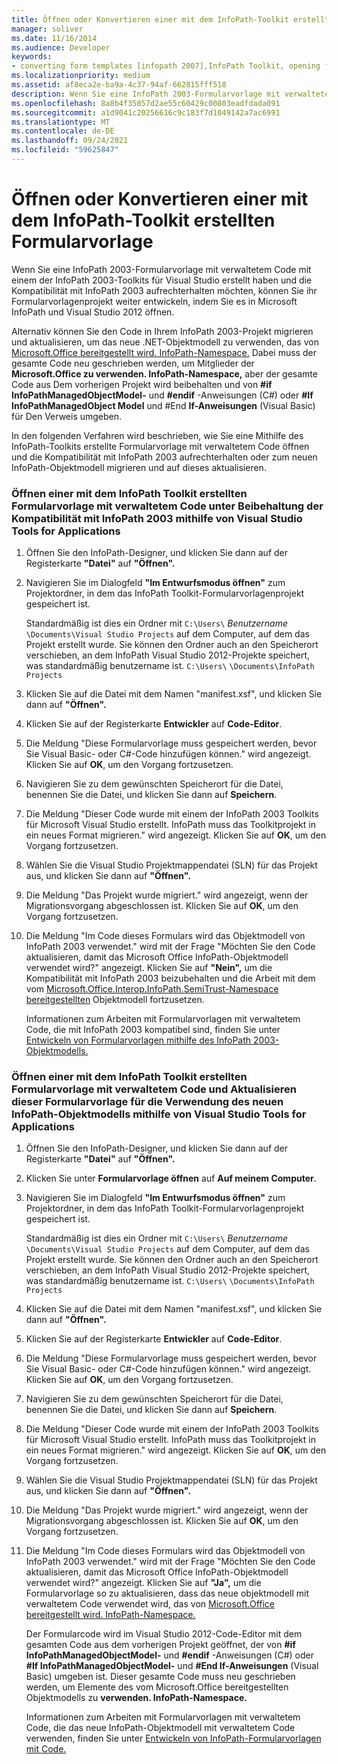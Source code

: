 ```yaml
---
title: Öffnen oder Konvertieren einer mit dem InfoPath-Toolkit erstellten Formularvorlage
manager: soliver
ms.date: 11/16/2014
ms.audience: Developer
keywords:
- converting form templates [infopath 2007],InfoPath Toolkit, opening form templates from,form templates [InfoPath 2007], opening,InfoPath 2007, converting InfoPath Toolkit form templates,opening form templates [InfoPath 2007],form templates [InfoPath 2007], converting,script [InfoPath 2007], converting to managed code
ms.localizationpriority: medium
ms.assetid: af8eca2e-ba9a-4c37-94af-662815fff518
description: Wenn Sie eine InfoPath 2003-Formularvorlage mit verwaltetem Code mit einem der InfoPath 2003-Toolkits für Visual Studio erstellt haben und die Kompatibilität mit InfoPath 2003 aufrechterhalten möchten, können Sie ihr Formularvorlagenprojekt weiter entwickeln, indem Sie es in Microsoft InfoPath und Visual Studio 2012 öffnen.
ms.openlocfilehash: 8a8b4f35857d2ae55c60429c00803eadfdada091
ms.sourcegitcommit: a1d9041c20256616c9c183f7d1049142a7ac6991
ms.translationtype: MT
ms.contentlocale: de-DE
ms.lasthandoff: 09/24/2021
ms.locfileid: "59625847"
---
```

# <a name="open-or-convert-a-form-template-created-with-the-infopath-toolkit"></a>Öffnen oder Konvertieren einer mit dem InfoPath-Toolkit erstellten Formularvorlage

Wenn Sie eine InfoPath 2003-Formularvorlage mit verwaltetem Code mit einem der InfoPath 2003-Toolkits für Visual Studio erstellt haben und die Kompatibilität mit InfoPath 2003 aufrechterhalten möchten, können Sie ihr Formularvorlagenprojekt weiter entwickeln, indem Sie es in Microsoft InfoPath und Visual Studio 2012 öffnen.
  
Alternativ können Sie den Code in Ihrem InfoPath 2003-Projekt migrieren und aktualisieren, um das neue .NET-Objektmodell zu verwenden, das von [Microsoft.Office bereitgestellt wird. InfoPath-Namespace.](https://msdn.microsoft.com/library/Microsoft.Office.InfoPath.aspx) Dabei muss der gesamte Code neu geschrieben werden, um Mitglieder der **Microsoft.Office zu verwenden. InfoPath-Namespace,** aber der gesamte Code aus Dem vorherigen Projekt wird beibehalten und von **#if InfoPathManagedObjectModel-** und **#endif** -Anweisungen (C#) oder **#If InfoPathManagedObject Model** und #End **If-Anweisungen** (Visual Basic) für Den Verweis umgeben. 
  
In den folgenden Verfahren wird beschrieben, wie Sie eine Mithilfe des InfoPath-Toolkits erstellte Formularvorlage mit verwaltetem Code öffnen und die Kompatibilität mit InfoPath 2003 aufrechterhalten oder zum neuen InfoPath-Objektmodell migrieren und auf dieses aktualisieren. 
  
### <a name="open-a-managed-code-form-template-created-with-the-infopath-toolkit-and-maintain-compatibility-with-infopath-2003-using-visual-studio-tools-for-applications"></a>Öffnen einer mit dem InfoPath Toolkit erstellten Formularvorlage mit verwaltetem Code unter Beibehaltung der Kompatibilität mit InfoPath 2003 mithilfe von Visual Studio Tools for Applications

1. Öffnen Sie den InfoPath-Designer, und klicken Sie dann auf der Registerkarte **"Datei"** auf **"Öffnen".** 
    
2. Navigieren Sie im Dialogfeld **"Im Entwurfsmodus öffnen"** zum Projektordner, in dem das InfoPath Toolkit-Formularvorlagenprojekt gespeichert ist. 
    
    Standardmäßig ist dies ein Ordner mit `C:\Users\` *Benutzername* `\Documents\Visual Studio Projects` auf dem Computer, auf dem das Projekt erstellt wurde.   Sie können den Ordner auch an den Speicherort verschieben, an dem InfoPath Visual Studio 2012-Projekte speichert, was standardmäßig benutzername ist. `C:\Users\`   `\Documents\InfoPath Projects`
    
3. Klicken Sie auf die Datei mit dem Namen "manifest.xsf", und klicken Sie dann auf **"Öffnen".**
    
4. Klicken Sie auf der Registerkarte **Entwickler** auf **Code-Editor**.
    
5. Die Meldung "Diese Formularvorlage muss gespeichert werden, bevor Sie Visual Basic- oder C#-Code hinzufügen können." wird angezeigt. Klicken Sie auf **OK**, um den Vorgang fortzusetzen. 
    
6. Navigieren Sie zu dem gewünschten Speicherort für die Datei, benennen Sie die Datei, und klicken Sie dann auf **Speichern**.
    
7. Die Meldung "Dieser Code wurde mit einem der InfoPath 2003 Toolkits für Microsoft Visual Studio erstellt. InfoPath muss das Toolkitprojekt in ein neues Format migrieren." wird angezeigt. Klicken Sie auf **OK**, um den Vorgang fortzusetzen. 
    
8. Wählen Sie die Visual Studio Projektmappendatei (SLN) für das Projekt aus, und klicken Sie dann auf **"Öffnen".**
    
9. Die Meldung "Das Projekt wurde migriert." wird angezeigt, wenn der Migrationsvorgang abgeschlossen ist. Klicken Sie auf **OK**, um den Vorgang fortzusetzen. 
    
10. Die Meldung "Im Code dieses Formulars wird das Objektmodell von InfoPath 2003 verwendet." wird mit der Frage "Möchten Sie den Code aktualisieren, damit das Microsoft Office InfoPath-Objektmodell verwendet wird?" angezeigt. Klicken Sie auf **"Nein",** um die Kompatibilität mit InfoPath 2003 beizubehalten und die Arbeit mit dem vom [Microsoft.Office.Interop.InfoPath.SemiTrust-Namespace bereitgestellten](https://msdn.microsoft.com/library/Microsoft.Office.Interop.InfoPath.SemiTrust.aspx) Objektmodell fortzusetzen. 
    
    Informationen zum Arbeiten mit Formularvorlagen mit verwaltetem Code, die mit InfoPath 2003 kompatibel sind, finden Sie unter [Entwickeln von Formularvorlagen mithilfe des InfoPath 2003-Objektmodells.](developing-form-templates-using-the-infopath-2003-object-model.md)
    
### <a name="open-a-managed-code-form-template-created-with-the-infopath-toolkit-and-upgrade-it-to-use-the-new-infopath-object-model-using-visual-studio-tools-for-applications"></a>Öffnen einer mit dem InfoPath Toolkit erstellten Formularvorlage mit verwaltetem Code und Aktualisieren dieser Formularvorlage für die Verwendung des neuen InfoPath-Objektmodells mithilfe von Visual Studio Tools for Applications

1. Öffnen Sie den InfoPath-Designer, und klicken Sie dann auf der Registerkarte **"Datei"** auf **"Öffnen".** 
    
2. Klicken Sie unter **Formularvorlage öffnen** auf **Auf meinem Computer**.
    
3. Navigieren Sie im Dialogfeld **"Im Entwurfsmodus öffnen"** zum Projektordner, in dem das InfoPath Toolkit-Formularvorlagenprojekt gespeichert ist. 
    
    Standardmäßig ist dies ein Ordner mit `C:\Users\` *Benutzername* `\Documents\Visual Studio Projects` auf dem Computer, auf dem das Projekt erstellt wurde.   Sie können den Ordner auch an den Speicherort verschieben, an dem InfoPath Visual Studio 2012-Projekte speichert, was standardmäßig benutzername ist. `C:\Users\`   `\Documents\InfoPath Projects`
    
4. Klicken Sie auf die Datei mit dem Namen "manifest.xsf", und klicken Sie dann auf **"Öffnen".**
    
5. Klicken Sie auf der Registerkarte **Entwickler** auf **Code-Editor**.
    
6. Die Meldung "Diese Formularvorlage muss gespeichert werden, bevor Sie Visual Basic- oder C#-Code hinzufügen können." wird angezeigt. Klicken Sie auf **OK**, um den Vorgang fortzusetzen. 
    
7. Navigieren Sie zu dem gewünschten Speicherort für die Datei, benennen Sie die Datei, und klicken Sie dann auf **Speichern**.
    
8. Die Meldung "Dieser Code wurde mit einem der InfoPath 2003 Toolkits für Microsoft Visual Studio erstellt. InfoPath muss das Toolkitprojekt in ein neues Format migrieren." wird angezeigt. Klicken Sie auf **OK**, um den Vorgang fortzusetzen. 
    
9. Wählen Sie die Visual Studio Projektmappendatei (SLN) für das Projekt aus, und klicken Sie dann auf **"Öffnen".**
    
10. Die Meldung "Das Projekt wurde migriert." wird angezeigt, wenn der Migrationsvorgang abgeschlossen ist. Klicken Sie auf **OK**, um den Vorgang fortzusetzen. 
    
11. Die Meldung "Im Code dieses Formulars wird das Objektmodell von InfoPath 2003 verwendet." wird mit der Frage "Möchten Sie den Code aktualisieren, damit das Microsoft Office InfoPath-Objektmodell verwendet wird?" angezeigt. Klicken Sie auf **"Ja",** um die Formularvorlage so zu aktualisieren, dass das neue objektmodell mit verwaltetem Code verwendet wird, das von [Microsoft.Office bereitgestellt wird. InfoPath-Namespace.](https://msdn.microsoft.com/library/Microsoft.Office.InfoPath.aspx) 
    
    Der Formularcode wird im Visual Studio 2012-Code-Editor mit dem gesamten Code aus dem vorherigen Projekt geöffnet, der von **#if** **InfoPathManagedObjectModel-** und **#endif** -Anweisungen (C#) oder **#If InfoPathManagedObjectModel-** und **#End If-Anweisungen** (Visual Basic) umgeben ist. Dieser gesamte Code muss neu geschrieben werden, um Elemente des vom Microsoft.Office bereitgestellten Objektmodells zu **verwenden. InfoPath-Namespace.** 
    
    Informationen zum Arbeiten mit Formularvorlagen mit verwaltetem Code, die das neue InfoPath-Objektmodell mit verwaltetem Code verwenden, finden Sie unter [Entwickeln von InfoPath-Formularvorlagen mit Code.](developing-infopath-form-templates-with-code.md)
    

